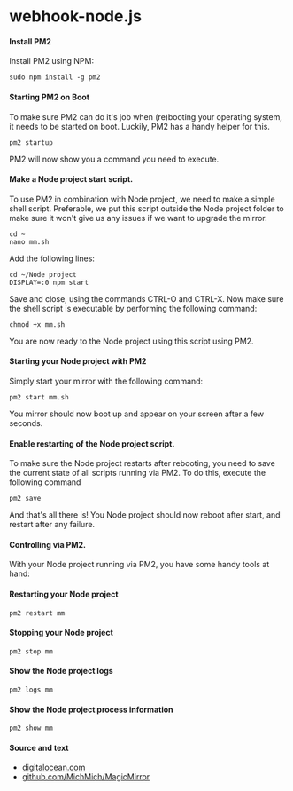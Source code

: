 # webhook-node.js

#### Install PM2
Install PM2 using NPM:

```
sudo npm install -g pm2
```


#### Starting PM2 on Boot
To make sure PM2 can do it's job when (re)booting your operating system, it needs to be started on boot. Luckily, PM2 has a handy helper for this.

```
pm2 startup
```
PM2 will now show you a command you need to execute.


#### Make a Node project start script.
To use PM2 in combination with Node project, we need to make a simple shell script. Preferable, we put this script outside the Node project folder to make sure it won't give us any issues if we want to upgrade the mirror.

```
cd ~
nano mm.sh
```
Add the following lines:

```
cd ~/Node project
DISPLAY=:0 npm start
```
Save and close, using the commands CTRL-O and CTRL-X. Now make sure the shell script is executable by performing the following command:

```
chmod +x mm.sh
```
You are now ready to the Node project using this script using PM2.

#### Starting your Node project with PM2
Simply start your mirror with the following command:

```
pm2 start mm.sh
```
You mirror should now boot up and appear on your screen after a few seconds.

#### Enable restarting of the Node project script.
To make sure the Node project restarts after rebooting, you need to save the current state of all scripts running via PM2. To do this, execute the following command

```
pm2 save
```

And that's all there is! You Node project should now reboot after start, and restart after any failure.

#### Controlling via PM2.
With your Node project running via PM2, you have some handy tools at hand:

#### Restarting your Node project
```
pm2 restart mm
```
#### Stopping your Node project
```
pm2 stop mm
```
#### Show the Node project logs
```
pm2 logs mm
```
#### Show the Node project process information
```
pm2 show mm
```



#### Source and text 
- [digitalocean.com](https://www.digitalocean.com/community/tutorials/how-to-use-node-js-and-github-webhooks-to-keep-remote-projects-in-sync)
- [github.com/MichMich/MagicMirror](https://github.com/MichMich/MagicMirror/wiki/Auto-Starting-MagicMirror)